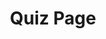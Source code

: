 ---
layout: post
title: Quiz Page
search_exclude: true
description: Take our quiz to test your knowledge!
hide: true
menu: nav/home.html
---